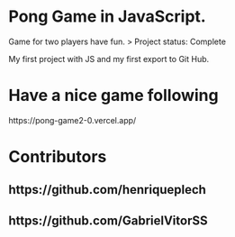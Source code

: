 <h1>Pong Game in JavaScript.</h1>
Game for two players have fun.
> Project status: Complete

My first project with JS and my first export to Git Hub.


<h1>Have a nice game following</h1>
https://pong-game2-0.vercel.app/

<h1>Contributors</h1>
<h2>https://github.com/henriqueplech</h2>
<h2>https://github.com/GabrielVitorSS</h2>
